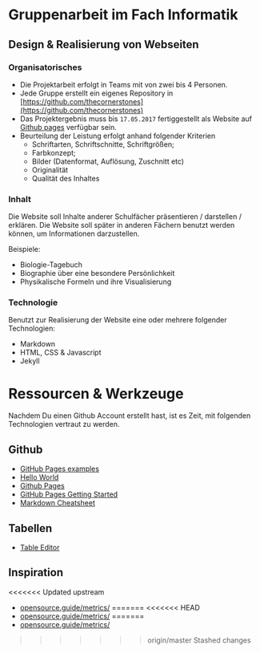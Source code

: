 # Gruppenarbeit im Fach Informatik
## Design & Realisierung von Webseiten


### Organisatorisches
* Die Projektarbeit erfolgt in Teams mit von zwei bis 4 Personen.
* Jede Gruppe erstellt ein eigenes Repository in [https://github.com/thecornerstones](https://github.com/thecornerstones)
* Das Projektergebnis muss bis `17.05.2017` fertiggestellt als Website auf [Github pages](https://pages.github.com/) verfügbar sein.
* Beurteilung der Leistung erfolgt anhand folgender Kriterien
	* Schriftarten, Schriftschnitte, Schriftgrößen;
	* Farbkonzept;
	* Bilder (Datenformat, Auflösung, Zuschnitt etc)
	* Originalität
	* Qualität des Inhaltes

### Inhalt
Die Website soll Inhalte anderer Schulfächer präsentieren / darstellen / erklären.
Die Website soll später in anderen Fächern benutzt werden können, um Informationen darzustellen.

Beispiele:

* Biologie-Tagebuch
* Biographie über eine besondere Persönlichkeit
* Physikalische Formeln und ihre Visualisierung

### Technologie
Benutzt zur Realisierung der Website eine oder mehrere folgender Technologien:

* Markdown
* HTML, CSS & Javascript
* Jekyll

# Ressourcen & Werkzeuge
Nachdem Du einen Github Account erstellt hast, ist es Zeit, mit folgenden Technologien vertraut zu werden.

## Github
* [GitHub Pages examples](https://github.com/showcases/github-pages-examples)
* [Hello World](https://guides.github.com/activities/hello-world/)
* [Github Pages](https://www.youtube.com/watch?v=2MsN8gpT6jY)
* [GitHub Pages Getting Started](https://www.youtube.com/watch?v=RaKX4A5EiQo)
* [Markdown Cheatsheet](https://github.com/adam-p/markdown-here/wiki/Markdown-Cheatsheet)

## Tabellen

* [Table Editor](http://truben.no/table/)

## Inspiration
<<<<<<< Updated upstream
* [opensource.guide/metrics/](https://opensource.guide/metrics/)
=======
<<<<<<< HEAD
* [opensource.guide/metrics/](https://opensource.guide/metrics/)
=======
* [opensource.guide/metrics/](https://opensource.guide/metrics/)
>>>>>>> origin/master
>>>>>>> Stashed changes
